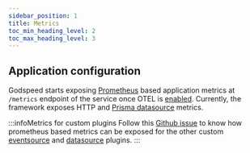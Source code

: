 ```yaml
---
sidebar_position: 1
title: Metrics
toc_min_heading_level: 2
toc_max_heading_level: 3
---
```


## Application configuration
Godspeed starts exposing [Prometheus](https://prometheus.io/docs/introduction/overview/) based application metrics at `/metrics` endpoint of the service once OTEL is [enabled](./configuration.md/#otel-enable). Currently, the framework exposes HTTP and [Prisma datasource](../microservices-framework/datasources/datasource-plugins/Prisma%20Datasource.md) metrics.

:::infoMetrics for custom plugins
Follow this [Github issue](https://github.com/godspeedsystems/gs-node-service/issues/1016) to know how prometheus based metrics can be exposed for the other custom [eventsource](../event-sources/event-source-plugins/) and [datasource](../datasources/datasource-plugins/Overview.md) plugins.
:::

<!-- ## Collector configuration
:::tipTo be coming soon
Follow this [Github issue](https://github.com/godspeedsystems/gs-node-service/issues/1018) for more updates.
::: -->
